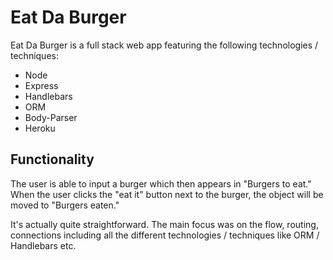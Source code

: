 # Eat Da Burger

Eat Da Burger is a full stack web app featuring the following technologies / techniques:

* Node
* Express 
* Handlebars
* ORM
* Body-Parser
* Heroku


## Functionality

The user is able to input a burger which then appears in "Burgers to eat." When the user clicks the "eat it" button next to the burger, the object will be moved to "Burgers eaten."

It's actually quite straightforward. The main focus was on the flow, routing, connections including all the different technologies / techniques like ORM / Handlebars etc.
